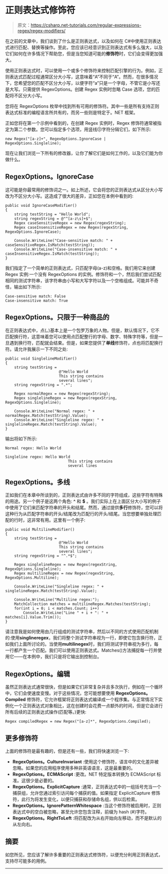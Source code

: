 # 正则表达式修饰符

> 原文：<https://csharp.net-tutorials.com/regular-expressions-regex/regex-modifiers/>

在之前的文章中，我们谈到了什么是正则表达式，以及如何在 C#中使用正则表达式进行匹配、替换等操作。至此，您应该已经意识到正则表达式有多么强大，以及它们如何在许多情况下帮助您，但是当您知道可能的**修饰符**时，它们会变得更加强大。

使用正则表达式时，可以使用一个或多个修饰符来控制匹配引擎的行为。例如，正则表达式匹配过程通常区分大小写，这意味着“A”不同于“A”。然而，在很多情况下，您希望您的匹配不区分大小写，以便字符“a”只是一个字母，不管它是小写还是大写。只需提供 RegexOptions。创建 Regex 实例时忽略 Case 选项，您的匹配将不区分大小写。

您将在 RegexOptions 枚举中找到所有可用的修饰符。其中一些是所有支持正则表达式标准的编程语言所共有的，而另一些则是特定于。NET 框架。

正如您将在第一个示例中看到的，在创建 Regex 实例时，Regex 修饰符通常被指定为第二个参数。您可以指定多个选项，用竖线(|)字符分隔它们，如下所示:

```
new Regex("[a-z]+", RegexOptions.IgnoreCase | RegexOptions.Singleline);
```

现在让我们浏览一下所有的修改器，让你了解它们是如何工作的，以及它们能为你做什么。

<input type="hidden" name="IL_IN_ARTICLE">

## RegexOptions。IgnoreCase

这可能是你最常用的修饰词之一。如上所述，它会将您的正则表达式从区分大小写改为不区分大小写。这造成了很大的差异，正如您在本例中看到的:

```
public void IgnoreCaseModifier()
{
	string testString = "Hello World";
	string regexString = @"^[a-z\s]+$";
	Regex caseSensitiveRegex = new Regex(regexString);
	Regex caseInsensitiveRegex = new Regex(regexString, RegexOptions.IgnoreCase);

	Console.WriteLine("Case-sensitive match: " + caseSensitiveRegex.IsMatch(testString));
	Console.WriteLine("Case-insensitive match: " + caseInsensitiveRegex.IsMatch(testString));
}
```

我们指定了一个简单的正则表达式，只匹配字母(a-z)和空格。我们用它来创建 Regex 实例:一个没有 RegexOptions 的实例。修饰符和一个，然后我们尝试匹配相同的测试字符串，该字符串由小写和大写字符以及一个空格组成。可能并不奇怪，输出如下所示:

```
Case-sensitive match: False
Case-insensitive match: True
```

## RegexOptions。只限于一种商品的

在正则表达式中，点(。)基本上是一个包罗万象的人物。但是，默认情况下，它不匹配换行符，这意味着您可以使用点匹配整行的字母、数字、特殊字符等，但是一旦遇到换行符，匹配就会结束。但是，如果您提供了**单线**修饰符，点也将匹配换行符。请允许我展示一下不同之处:

```
public void SinglelineModifier()
{
	string testString = 
						@"Hello World
						This string contains
						several lines";
	string regexString = ".*";

	Regex normalRegex = new Regex(regexString);
	Regex singlelineRegex = new Regex(regexString, RegexOptions.Singleline);			

	Console.WriteLine("Normal regex: " + normalRegex.Match(testString).Value);
	Console.WriteLine("Singleline regex: " + singlelineRegex.Match(testString).Value);
}
```

输出将如下所示:

```
Normal regex: Hello World

Singleline regex: Hello World
							This string contains
                            several lines
```

## RegexOptions。多线

正如我们在本章中所谈到的，正则表达式由许多不同的字符组成，这些字符有特殊的用途。另一个例子是这两个角色: **^** 和 **$** 。我们实际上在上面区分大小写的例子中使用了它们来匹配字符串的开头和结尾。然而，通过提供**多行**修饰符，您可以将这种行为从匹配字符串的开头/结尾改为匹配行的开头/结尾。当您想要单独处理匹配的行时，这非常有用。这里有一个例子:

```
public void MultilineModifier()
{
	string testString =
						@"Hello World
						This string contains
						several lines";
	string regexString = "^.*$";

	Regex singlelineRegex = new Regex(regexString, RegexOptions.Singleline);
	Regex multilineRegex = new Regex(regexString, RegexOptions.Multiline);

	Console.WriteLine("Singleline regex: " + singlelineRegex.Match(testString).Value);

	Console.WriteLine("Multiline regex:");
	MatchCollection matches = multilineRegex.Matches(testString);
	for(int i = 0; i < matches.Count; i++)
		Console.WriteLine("Line " + i + ": " + matches[i].Value.Trim());
}
```

请注意我是如何使用由几行组成的测试字符串，然后以不同的方式使用匹配机制的:使用**singlineregex**，我们将整个测试字符串视为一行，即使它包含换行符，正如我们上面所讨论的。当使用**multilinegex**时，我们将测试字符串视为多行，每一行都产生一个匹配。我们可以使用正则表达式。Matches()方法捕捉每一行并使用它——在本例中，我们只是将它输出到控制台。

## RegexOptions。编辑

虽然正则表达式通常很快，但是如果它们非常复杂并且多次执行，例如在一个循环中，它们会使速度变慢。对于这些情况，您可能想要使用 **RegexOptions。Compiled** 修饰符，它允许框架将正则表达式编译成一个程序集。与正常情况下实例化一个正则表达式对象相比，这在创建时会花费一点额外的时间，但是它会进行所有后续的正则表达式操作(匹配等。)更快:

```
Regex compiledRegex = new Regex("[a-z]*", RegexOptions.Compiled);
```

## 更多修饰符

上面的修饰符是最有趣的，但是还有一些，我们将快速浏览一下:

*   **RegexOptions。CultureInvariant** :使用这个修饰符，语言中的文化差异被忽略。如果您的应用程序使用多种非英语语言，这是最重要的。
*   **RegexOptions。ECMAScript** :更改。NET 特定版本转换为 ECMAScript 标准。这很少是必要的。
*   **RegexOptions。ExplicitCapture** :通常，正则表达式中的一组括号充当一个捕获组，允许您通过索引访问每个捕获的值。如果指定 ExplicitCapture 修饰符，此行为将发生变化，以便只捕获和存储命名组，供以后检索。
*   **RegexOptions。IgnorePatternWhitespace** :当这个修饰符被启用时，正则表达式中的空白被忽略，甚至允许您包含注释，前缀为 hash (#)字符。
*   **RegexOptions。RightToLeft** :将匹配改为从右开始向左移动，而不是默认的从左向右。

## 摘要

如您所见，您应该了解许多重要的正则表达式修饰符，以便充分利用正则表达式，支持尽可能多的用例。

* * *